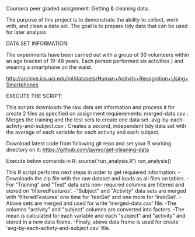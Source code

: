 Coursera peer graded assignment:  Getting & cleaning data.

The purpose of this project is to demonstrate the ability to collect, work with, and clean a data set. The goal is to prepare tidy data that can be used for later analysis

DATA SET INFORMATION:

The experiments have been carried out with a group of 30 volunteers within an age bracket of 19-48 years. Each person performed six activities ) and wearing a smartphone on the waist.

http://archive.ics.uci.edu/ml/datasets/Human+Activity+Recognition+Using+Smartphones


EXECUTE THE SCRIPT:

This scripts downloads the raw data set information and process it for  create 2 files as specified on assignment requierements:
	merged-data.csv : Merges the training and the test sets to create one data set.
	avg-by-each-activty-and-subject.csv : Creates a second, independent tidy data set with the average of each variable for each activity and each subject.

Download latest code from following git repo and set your R working directory on it:
https://github.com/jaynro/get-cleaning-data

Execute  below comands in R:
	source('run_analysis.R')
	run_analysis()

This R script performs next steps in order to get requiered information:
	-Downloads the zip file with the raw dataset and loads as all files on tables.
	-For "Training" and "Test" data sets non- required columns are filtered and stored on 'filteredFeatures'.
	-"Subject" and "Activity" data sets are merged with 'filteredFeatures' one time for
	'testSet' and one more for 'trainSet'.
	-Above sets are merged and used for write 'merged-data.csv' file. 
	-The columns "activity" and "subject" columns are converted into factors.
	-The mean is calculated for each variable and each "subject" and "activity" and stored in a new data frame.
	-Finaly, above data frame is used for create 'avg-by-each-activty-and-subject.csv' file.



